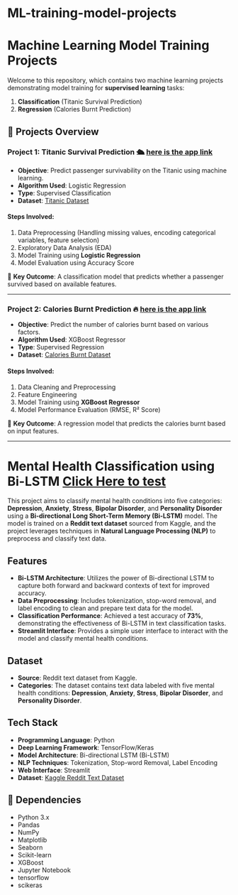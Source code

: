 # ML-training-model-projects

# Machine Learning Model Training Projects

Welcome to this repository, which contains two machine learning projects demonstrating model training for **supervised learning** tasks:
1. **Classification** (Titanic Survival Prediction)
2. **Regression** (Calories Burnt Prediction)

## 🚀 Projects Overview

### **Project 1: Titanic Survival Prediction** 🛳️ [here is the app link](https://titanic-aryx.streamlit.app/)
- **Objective**: Predict passenger survivability on the Titanic using machine learning.
- **Algorithm Used**: Logistic Regression
- **Type**: Supervised Classification
- **Dataset**: [Titanic Dataset](https://www.kaggle.com/c/titanic)

#### **Steps Involved**:
1. Data Preprocessing (Handling missing values, encoding categorical variables, feature selection)
2. Exploratory Data Analysis (EDA)
3. Model Training using **Logistic Regression**
4. Model Evaluation using Accuracy Score

📌 **Key Outcome**: A classification model that predicts whether a passenger survived based on available features.

---

### **Project 2: Calories Burnt Prediction** 🔥 [here is the app link](https://calorie-aryx.streamlit.app/)
- **Objective**: Predict the number of calories burnt based on various factors.
- **Algorithm Used**: XGBoost Regressor
- **Type**: Supervised Regression
- **Dataset**: [Calories Burnt Dataset](https://www.kaggle.com/datasets/fmendes/fmendesdat263xdemos)

#### **Steps Involved**:
1. Data Cleaning and Preprocessing
2. Feature Engineering
3. Model Training using **XGBoost Regressor**
4. Model Performance Evaluation (RMSE, R² Score)

📌 **Key Outcome**: A regression model that predicts the calories burnt based on input features.

---
# Mental Health Classification using Bi-LSTM [Click Here to test](https://mentalhealth-aryx.streamlit.app/)

This project aims to classify mental health conditions into five categories: **Depression**, **Anxiety**, **Stress**, **Bipolar Disorder**, and **Personality Disorder** using a **Bi-directional Long Short-Term Memory (Bi-LSTM)** model. The model is trained on a **Reddit text dataset** sourced from Kaggle, and the project leverages techniques in **Natural Language Processing (NLP)** to preprocess and classify text data.

## Features

- **Bi-LSTM Architecture**: Utilizes the power of Bi-directional LSTM to capture both forward and backward contexts of text for improved accuracy.
- **Data Preprocessing**: Includes tokenization, stop-word removal, and label encoding to clean and prepare text data for the model.
- **Classification Performance**: Achieved a test accuracy of **73%**, demonstrating the effectiveness of Bi-LSTM in text classification tasks.
- **Streamlit Interface**: Provides a simple user interface to interact with the model and classify mental health conditions.

## Dataset

- **Source**: Reddit text dataset from Kaggle.
- **Categories**: The dataset contains text data labeled with five mental health conditions: **Depression**, **Anxiety**, **Stress**, **Bipolar Disorder**, and **Personality Disorder**.

## Tech Stack

- **Programming Language**: Python
- **Deep Learning Framework**: TensorFlow/Keras
- **Model Architecture**: Bi-directional LSTM (Bi-LSTM)
- **NLP Techniques**: Tokenization, Stop-word Removal, Label Encoding
- **Web Interface**: Streamlit
- **Dataset**: [Kaggle Reddit Text Dataset](https://www.kaggle.com/datasets/neelghoshal/reddit-mental-health-data)

 


## 📌 Dependencies
- Python 3.x
- Pandas
- NumPy
- Matplotlib
- Seaborn
- Scikit-learn
- XGBoost
- Jupyter Notebook
- tensorflow
- scikeras




